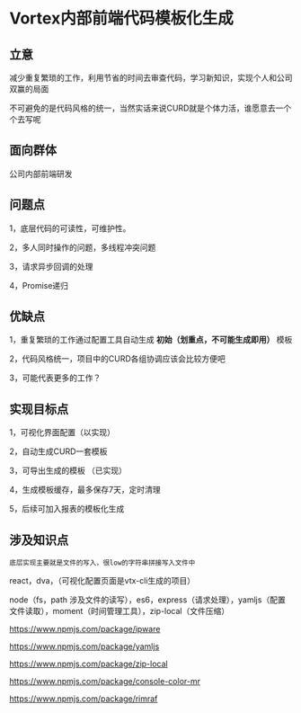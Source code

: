 # Vortex内部前端代码模板化生成
 
## 立意
减少重复繁琐的工作，利用节省的时间去审查代码，学习新知识，实现个人和公司双赢的局面

不可避免的是代码风格的统一，当然实话来说CURD就是个体力活，谁愿意去一个个去写呢

## 面向群体
公司内部前端研发

## 问题点
1，底层代码的可读性，可维护性。

2，多人同时操作的问题，多线程冲突问题

3，请求异步回调的处理

4，Promise递归

## 优缺点
1，重复繁琐的工作通过配置工具自动生成 **初始（划重点，不可能生成即用）** 模板

2，代码风格统一，项目中的CURD各组协调应该会比较方便吧

3，可能代表更多的工作？

## 实现目标点
1，可视化界面配置（以实现）

2，自动生成CURD一套模板

3，可导出生成的模板 （已实现）

4，生成模板缓存，最多保存7天，定时清理

5，后续可加入报表的模板化生成

## 涉及知识点
`底层实现主要就是文件的写入，很low的字符串拼接写入文件中`

react，dva，（可视化配置页面是vtx-cli生成的项目）

node（fs，path 涉及文件的读写），es6，express（请求处理），yamljs（配置文件读取），moment（时间管理工具），zip-local（文件压缩）

https://www.npmjs.com/package/ipware

https://www.npmjs.com/package/yamljs

https://www.npmjs.com/package/zip-local

https://www.npmjs.com/package/console-color-mr

https://www.npmjs.com/package/rimraf

